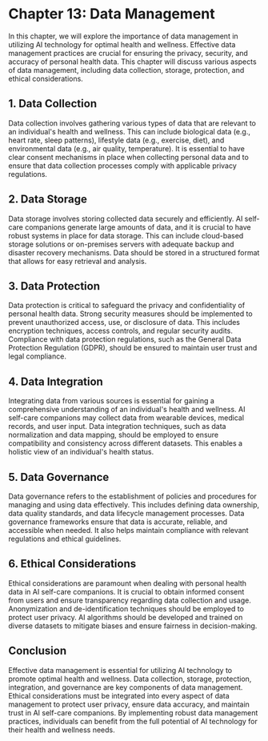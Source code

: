 Chapter 13: Data Management
===========================

In this chapter, we will explore the importance of data management in utilizing AI technology for optimal health and wellness. Effective data management practices are crucial for ensuring the privacy, security, and accuracy of personal health data. This chapter will discuss various aspects of data management, including data collection, storage, protection, and ethical considerations.

**1. Data Collection**
----------------------

Data collection involves gathering various types of data that are relevant to an individual's health and wellness. This can include biological data (e.g., heart rate, sleep patterns), lifestyle data (e.g., exercise, diet), and environmental data (e.g., air quality, temperature). It is essential to have clear consent mechanisms in place when collecting personal data and to ensure that data collection processes comply with applicable privacy regulations.

**2. Data Storage**
-------------------

Data storage involves storing collected data securely and efficiently. AI self-care companions generate large amounts of data, and it is crucial to have robust systems in place for data storage. This can include cloud-based storage solutions or on-premises servers with adequate backup and disaster recovery mechanisms. Data should be stored in a structured format that allows for easy retrieval and analysis.

**3. Data Protection**
----------------------

Data protection is critical to safeguard the privacy and confidentiality of personal health data. Strong security measures should be implemented to prevent unauthorized access, use, or disclosure of data. This includes encryption techniques, access controls, and regular security audits. Compliance with data protection regulations, such as the General Data Protection Regulation (GDPR), should be ensured to maintain user trust and legal compliance.

**4. Data Integration**
-----------------------

Integrating data from various sources is essential for gaining a comprehensive understanding of an individual's health and wellness. AI self-care companions may collect data from wearable devices, medical records, and user input. Data integration techniques, such as data normalization and data mapping, should be employed to ensure compatibility and consistency across different datasets. This enables a holistic view of an individual's health status.

**5. Data Governance**
----------------------

Data governance refers to the establishment of policies and procedures for managing and using data effectively. This includes defining data ownership, data quality standards, and data lifecycle management processes. Data governance frameworks ensure that data is accurate, reliable, and accessible when needed. It also helps maintain compliance with relevant regulations and ethical guidelines.

**6. Ethical Considerations**
-----------------------------

Ethical considerations are paramount when dealing with personal health data in AI self-care companions. It is crucial to obtain informed consent from users and ensure transparency regarding data collection and usage. Anonymization and de-identification techniques should be employed to protect user privacy. AI algorithms should be developed and trained on diverse datasets to mitigate biases and ensure fairness in decision-making.

**Conclusion**
--------------

Effective data management is essential for utilizing AI technology to promote optimal health and wellness. Data collection, storage, protection, integration, and governance are key components of data management. Ethical considerations must be integrated into every aspect of data management to protect user privacy, ensure data accuracy, and maintain trust in AI self-care companions. By implementing robust data management practices, individuals can benefit from the full potential of AI technology for their health and wellness needs.
